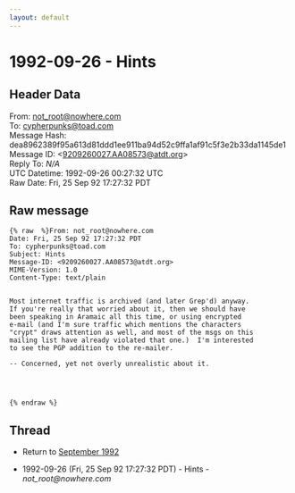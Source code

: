 ```yaml
---
layout: default
---
```


# 1992-09-26 - Hints

## Header Data

From: not_root@nowhere.com<br>
To: cypherpunks@toad.com<br>
Message Hash: dea8962389f95a613d81ddd1ee911ba94d52c9ffa1af91c5f3e2b33da1145de1<br>
Message ID: \<9209260027.AA08573@atdt.org\><br>
Reply To: _N/A_<br>
UTC Datetime: 1992-09-26 00:27:32 UTC<br>
Raw Date: Fri, 25 Sep 92 17:27:32 PDT<br>

## Raw message

```
{% raw  %}From: not_root@nowhere.com
Date: Fri, 25 Sep 92 17:27:32 PDT
To: cypherpunks@toad.com
Subject: Hints
Message-ID: <9209260027.AA08573@atdt.org>
MIME-Version: 1.0
Content-Type: text/plain


Most internet traffic is archived (and later Grep'd) anyway.
If you're really that worried about it, then we should have
been speaking in Aramaic all this time, or using encrypted
e-mail (and I'm sure traffic which mentions the characters
"crypt" draws attention as well, and most of the msgs on this
mailing list have already violated that one.)  I'm interested
to see the PGP addition to the re-mailer.
 
-- Concerned, yet not overly unrealistic about it.




{% endraw %}
```

## Thread

+ Return to [September 1992](/archive/1992/09)

+ 1992-09-26 (Fri, 25 Sep 92 17:27:32 PDT) - Hints - _not_root@nowhere.com_

